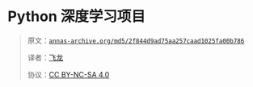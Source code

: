 # Python 深度学习项目

> 原文：[`annas-archive.org/md5/2f844d9ad75aa257caad1025fa00b786`](https://annas-archive.org/md5/2f844d9ad75aa257caad1025fa00b786)
> 
> 译者：[飞龙](https://github.com/wizardforcel)
> 
> 协议：[CC BY-NC-SA 4.0](http://creativecommons.org/licenses/by-nc-sa/4.0/)